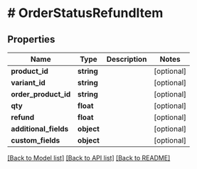 # # OrderStatusRefundItem

## Properties

Name | Type | Description | Notes
------------ | ------------- | ------------- | -------------
**product_id** | **string** |  | [optional]
**variant_id** | **string** |  | [optional]
**order_product_id** | **string** |  | [optional]
**qty** | **float** |  | [optional]
**refund** | **float** |  | [optional]
**additional_fields** | **object** |  | [optional]
**custom_fields** | **object** |  | [optional]

[[Back to Model list]](../../README.md#models) [[Back to API list]](../../README.md#endpoints) [[Back to README]](../../README.md)
